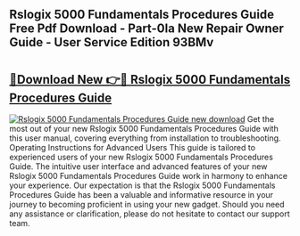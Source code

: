 ## Rslogix 5000 Fundamentals Procedures Guide Free Pdf Download - Part-0Ia New Repair Owner Guide - User Service Edition 93BMv

# <h2><a href="http://bc55927.oget.top/?id=Rslogix+5000+Fundamentals+Procedures+Guide">🔗Download New 👉🔴 Rslogix 5000 Fundamentals Procedures Guide</a></h2>

[![Rslogix 5000 Fundamentals Procedures Guide new download](https://i.imgur.com/5g1atiW.png)](http://bc55927.oget.top/?id=Rslogix+5000+Fundamentals+Procedures+Guide)
Get the most out of your new Rslogix 5000 Fundamentals Procedures Guide with this user manual, covering everything from installation to troubleshooting. Operating Instructions for Advanced Users This guide is tailored to experienced users of your new Rslogix 5000 Fundamentals Procedures Guide. The intuitive user interface and advanced features of your new Rslogix 5000 Fundamentals Procedures Guide work in harmony to enhance your experience. Our expectation is that the Rslogix 5000 Fundamentals Procedures Guide has been a valuable and informative resource in your journey to becoming proficient in using your new gadget. Should you need any assistance or clarification, please do not hesitate to contact our support team.

